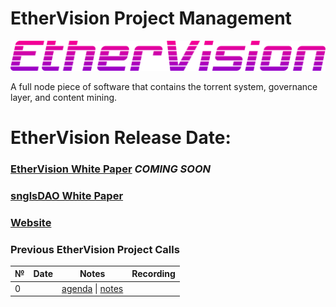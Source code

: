 # EtherVision Project Management

![](logo/EtherVision_logo_gradient.png)

A full node piece of software that contains the torrent system, governance layer, and content mining.

# EtherVision Release Date: 

### [EtherVision White Paper](https://github.com/singulardtv) *COMING SOON*
### [snglsDAO White Paper](https://github.com/SingularDTV/whitepaper) 
### [Website](https://snglsDAO.io)

### Previous EtherVision Project Calls

 №  | Date                             | Notes          | Recording            |
--- | -------------------------------- | -------------- | -------------------- |
 0  |                                  | [agenda]() \| [notes]()     |  
